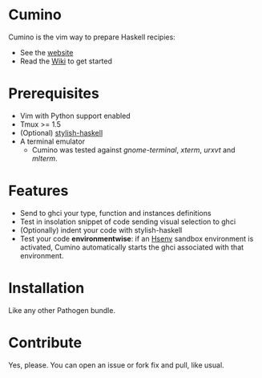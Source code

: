 Cumino
======

Cumino is the vim way to prepare Haskell recipies:

* See the [website](http://adinapoli.github.com/cumino)
* Read the [Wiki](https://github.com/adinapoli/cumino/wiki/Getting-Started) to get started

# Prerequisites

* Vim with Python support enabled
* Tmux >= 1.5
* (Optional) [stylish-haskell](https://github.com/jaspervdj/stylish-haskell.git)
* A terminal emulator
  * Cumino was tested against *gnome-terminal*, *xterm*, *urxvt* and *mlterm*.

# Features

* Send to ghci your type, function and instances definitions
* Test in insolation snippet of code sending visual selection to ghci
* (Optionally) indent your code with stylish-haskell
* Test your code **environmentwise**: if an [Hsenv](https://github.com/Paczesiowa/hsenv)
  sandbox environment is activated, Cumino automatically starts
  the ghci associated with that environment.


# Installation

Like any other Pathogen bundle.

# Contribute

Yes, please. You can open an issue or fork fix and pull, like usual.
